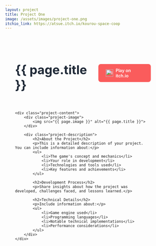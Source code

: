 ```yaml
---
layout: project
title: Project One
image: /assets/images/project-one.png
itchio_link: https://atsue.itch.io/kourou-space-coop
---
```


<div class="project-container">
    <div class="project-header">
        <h1>{{ page.title }}</h1>
        <a href="{{ page.itchio_link }}" class="itchio-button" target="_blank">
            <img src="https://static.itch.io/images/badge-color.svg" alt="itch.io">
            Play on itch.io
        </a>
    </div>

    <div class="project-content">
        <div class="project-image">
            <img src="{{ page.image }}" alt="{{ page.title }}">
        </div>

        <div class="project-description">
            <h2>About the Project</h2>
            <p>This is a detailed description of your project. You can include information about:</p>
            <ul>
                <li>The game's concept and mechanics</li>
                <li>Your role in development</li>
                <li>Technologies and tools used</li>
                <li>Key features and achievements</li>
            </ul>

            <h2>Development Process</h2>
            <p>Share insights about how the project was developed, challenges faced, and lessons learned.</p>

            <h2>Technical Details</h2>
            <p>Include information about:</p>
            <ul>
                <li>Game engine used</li>
                <li>Programming languages</li>
                <li>Notable technical implementations</li>
                <li>Performance considerations</li>
            </ul>
        </div>
    </div>
</div>

<style>
    .project-container {
        max-width: 1200px;
        margin: 0 auto;
        padding: 2rem;
    }

    .project-header {
        display: flex;
        justify-content: space-between;
        align-items: center;
        margin-bottom: 2rem;
    }

    .project-header h1 {
        font-size: 2.5rem;
        color: #1f2937;
    }

    .itchio-button {
        display: flex;
        align-items: center;
        gap: 0.5rem;
        background: #fa5c5c;
        color: white;
        padding: 0.75rem 1.5rem;
        border-radius: 0.5rem;
        text-decoration: none;
        font-weight: 600;
        transition: transform 0.2s;
    }

    .itchio-button:hover {
        transform: translateY(-2px);
    }

    .itchio-button img {
        height: 24px;
        width: auto;
    }

    .project-content {
        display: grid;
        grid-template-columns: 1fr 1fr;
        gap: 2rem;
    }

    .project-image {
        width: 100%;
    }

    .project-image img {
        width: 100%;
        height: auto;
        border-radius: 1rem;
        box-shadow: 0 4px 6px -1px rgb(0 0 0 / 0.1);
    }

    .project-description {
        line-height: 1.6;
    }

    .project-description h2 {
        margin: 1.5rem 0 1rem;
        color: #1f2937;
    }

    .project-description ul {
        margin: 1rem 0;
        padding-left: 1.5rem;
    }

    .project-description li {
        margin-bottom: 0.5rem;
    }

    @media (max-width: 768px) {
        .project-content {
            grid-template-columns: 1fr;
        }

        .project-header {
            flex-direction: column;
            gap: 1rem;
            text-align: center;
        }
    }
</style> 